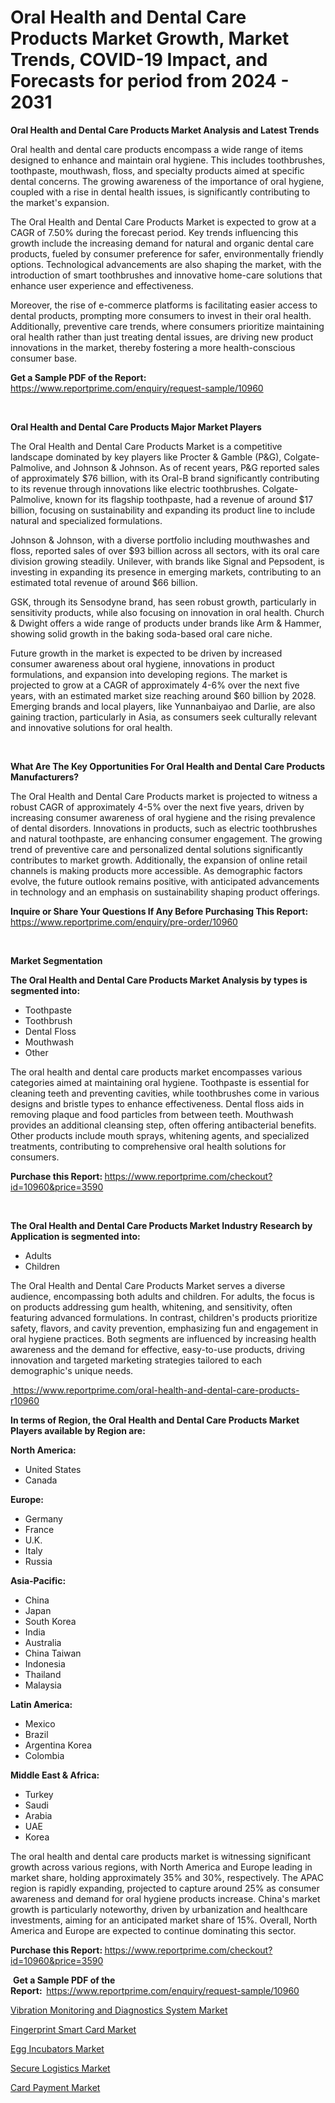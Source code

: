 <p><h1>Oral Health and Dental Care Products Market Growth, Market Trends, COVID-19 Impact, and Forecasts for period from 2024 - 2031</h1></p><p><strong>Oral Health and Dental Care Products Market Analysis and Latest Trends</strong></p>
<p><p>Oral health and dental care products encompass a wide range of items designed to enhance and maintain oral hygiene. This includes toothbrushes, toothpaste, mouthwash, floss, and specialty products aimed at specific dental concerns. The growing awareness of the importance of oral hygiene, coupled with a rise in dental health issues, is significantly contributing to the market's expansion.</p><p>The Oral Health and Dental Care Products Market is expected to grow at a CAGR of 7.50% during the forecast period. Key trends influencing this growth include the increasing demand for natural and organic dental care products, fueled by consumer preference for safer, environmentally friendly options. Technological advancements are also shaping the market, with the introduction of smart toothbrushes and innovative home-care solutions that enhance user experience and effectiveness.</p><p>Moreover, the rise of e-commerce platforms is facilitating easier access to dental products, prompting more consumers to invest in their oral health. Additionally, preventive care trends, where consumers prioritize maintaining oral health rather than just treating dental issues, are driving new product innovations in the market, thereby fostering a more health-conscious consumer base.</p></p>
<p><strong>Get a Sample PDF of the Report:&nbsp;</strong> <a href="https://www.reportprime.com/enquiry/request-sample/10960">https://www.reportprime.com/enquiry/request-sample/10960</a></p>
<p>&nbsp;</p>
<p><strong>Oral Health and Dental Care Products Major Market Players</strong></p>
<p><p>The Oral Health and Dental Care Products Market is a competitive landscape dominated by key players like Procter & Gamble (P&G), Colgate-Palmolive, and Johnson & Johnson. As of recent years, P&G reported sales of approximately $76 billion, with its Oral-B brand significantly contributing to its revenue through innovations like electric toothbrushes. Colgate-Palmolive, known for its flagship toothpaste, had a revenue of around $17 billion, focusing on sustainability and expanding its product line to include natural and specialized formulations.</p><p>Johnson & Johnson, with a diverse portfolio including mouthwashes and floss, reported sales of over $93 billion across all sectors, with its oral care division growing steadily. Unilever, with brands like Signal and Pepsodent, is investing in expanding its presence in emerging markets, contributing to an estimated total revenue of around $66 billion. </p><p>GSK, through its Sensodyne brand, has seen robust growth, particularly in sensitivity products, while also focusing on innovation in oral health. Church & Dwight offers a wide range of products under brands like Arm & Hammer, showing solid growth in the baking soda-based oral care niche.</p><p>Future growth in the market is expected to be driven by increased consumer awareness about oral hygiene, innovations in product formulations, and expansion into developing regions. The market is projected to grow at a CAGR of approximately 4-6% over the next five years, with an estimated market size reaching around $60 billion by 2028. Emerging brands and local players, like Yunnanbaiyao and Darlie, are also gaining traction, particularly in Asia, as consumers seek culturally relevant and innovative solutions for oral health.</p></p>
<p>&nbsp;</p>
<p><strong>What Are The Key Opportunities For Oral Health and Dental Care Products Manufacturers?</strong></p>
<p><p>The Oral Health and Dental Care Products market is projected to witness a robust CAGR of approximately 4-5% over the next five years, driven by increasing consumer awareness of oral hygiene and the rising prevalence of dental disorders. Innovations in products, such as electric toothbrushes and natural toothpaste, are enhancing consumer engagement. The growing trend of preventive care and personalized dental solutions significantly contributes to market growth. Additionally, the expansion of online retail channels is making products more accessible. As demographic factors evolve, the future outlook remains positive, with anticipated advancements in technology and an emphasis on sustainability shaping product offerings.</p></p>
<p><strong>Inquire or Share Your Questions If Any Before Purchasing This Report:</strong> <a href="https://www.reportprime.com/enquiry/pre-order/10960">https://www.reportprime.com/enquiry/pre-order/10960</a></p>
<p>&nbsp;</p>
<p><strong>Market Segmentation</strong></p>
<p><strong>The Oral Health and Dental Care Products Market Analysis by types is segmented into:</strong></p>
<p><ul><li>Toothpaste</li><li>Toothbrush</li><li>Dental Floss</li><li>Mouthwash</li><li>Other</li></ul></p>
<p><p>The oral health and dental care products market encompasses various categories aimed at maintaining oral hygiene. Toothpaste is essential for cleaning teeth and preventing cavities, while toothbrushes come in various designs and bristle types to enhance effectiveness. Dental floss aids in removing plaque and food particles from between teeth. Mouthwash provides an additional cleansing step, often offering antibacterial benefits. Other products include mouth sprays, whitening agents, and specialized treatments, contributing to comprehensive oral health solutions for consumers.</p></p>
<p><strong>Purchase this Report:&nbsp;</strong><a href="https://www.reportprime.com/checkout?id=10960&price=3590">https://www.reportprime.com/checkout?id=10960&price=3590</a></p>
<p>&nbsp;</p>
<p><strong>The Oral Health and Dental Care Products Market Industry Research by Application is segmented into:</strong></p>
<p><ul><li>Adults</li><li>Children</li></ul></p>
<p><p>The Oral Health and Dental Care Products Market serves a diverse audience, encompassing both adults and children. For adults, the focus is on products addressing gum health, whitening, and sensitivity, often featuring advanced formulations. In contrast, children's products prioritize safety, flavors, and cavity prevention, emphasizing fun and engagement in oral hygiene practices. Both segments are influenced by increasing health awareness and the demand for effective, easy-to-use products, driving innovation and targeted marketing strategies tailored to each demographic's unique needs.</p></p>
<p><a href="https://www.reportprime.com/oral-health-and-dental-care-products-r10960">&nbsp;https://www.reportprime.com/oral-health-and-dental-care-products-r10960</a></p>
<p><strong>In terms of Region, the Oral Health and Dental Care Products Market Players available by Region are:</strong></p>
<p>
    <p> <strong> North America: </strong>
        <ul>
            <li>United States</li>
            <li>Canada</li>
        </ul>
        </p> 
    <p> <strong> Europe: </strong>
        <ul>
            <li>Germany</li>
            <li>France</li>
            <li>U.K.</li>
            <li>Italy</li>
            <li>Russia</li>
        </ul>
        </p> 
    <p> <strong> Asia-Pacific: </strong>
        <ul>
            <li>China</li>
            <li>Japan</li>
            <li>South Korea</li>
            <li>India</li>
            <li>Australia</li>
            <li>China Taiwan</li>
            <li>Indonesia</li>
            <li>Thailand</li>
            <li>Malaysia</li>
        </ul>
        </p> 
    <p> <strong> Latin America: </strong>
        <ul>
            <li>Mexico</li>
            <li>Brazil</li>
            <li>Argentina Korea</li>
            <li>Colombia</li>
        </ul>
        </p> 
    <p> <strong> Middle East & Africa: </strong>
        <ul>
            <li>Turkey</li>
            <li>Saudi</li>
            <li>Arabia</li>
            <li>UAE</li>
            <li>Korea</li>
        </ul>
    </p>
    </p>
<p><p>The oral health and dental care products market is witnessing significant growth across various regions, with North America and Europe leading in market share, holding approximately 35% and 30%, respectively. The APAC region is rapidly expanding, projected to capture around 25% as consumer awareness and demand for oral hygiene products increase. China's market growth is particularly noteworthy, driven by urbanization and healthcare investments, aiming for an anticipated market share of 15%. Overall, North America and Europe are expected to continue dominating this sector.</p></p>
<p><strong>Purchase this Report: </strong><a href="https://www.reportprime.com/checkout?id=10960&price=3590">https://www.reportprime.com/checkout?id=10960&price=3590</a></p>
<p>&nbsp;<strong>Get a Sample PDF of the Report:&nbsp;&nbsp;</strong><a href="https://www.reportprime.com/enquiry/request-sample/10960">https://www.reportprime.com/enquiry/request-sample/10960</a></p>
<p><strong></strong></p>
<p><p><a href="https://medium.com/@jayrussel94/the-global-vibration-monitoring-and-diagnostics-system-market-identifies-drivers-restraints-4a39ecd00e83">Vibration Monitoring and Diagnostics System Market</a></p><p><a href="https://www.linkedin.com/pulse/market-insights-global-fingerprint-smart-card-forecast-nzexe?trackingId=u0HO1fvDRZevinBYYLRSYw%3D%3D">Fingerprint Smart Card Market</a></p><p><a href="https://issuu.com/reportprime-2/docs/egg-incubators-market-size-2030.ppt_77271492d4e5f3">Egg Incubators Market</a></p><p><a href="https://issuu.com/reportprime-2/docs/secure-logistics-market-size-2030.p_155883583cd51e">Secure Logistics Market</a></p><p><a href="https://www.linkedin.com/pulse/analyzing-card-payment-market-dynamics-growth-drivers-forecasted-nucpf?trackingId=eitNWCEsRJWTtYSfP2UIUA%3D%3D">Card Payment Market</a></p></p>